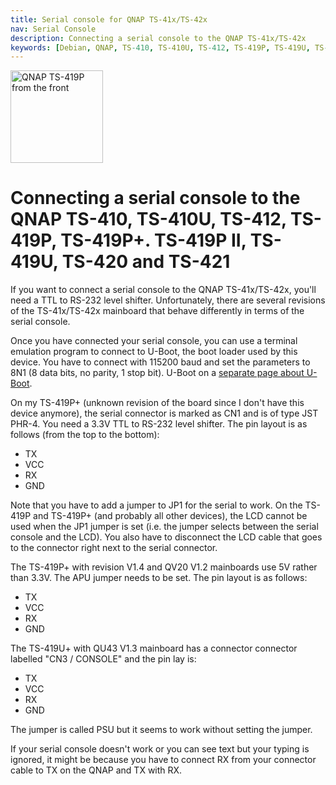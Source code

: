 ```yaml
---
title: Serial console for QNAP TS-41x/TS-42x
nav: Serial Console
description: Connecting a serial console to the QNAP TS-41x/TS-42x
keywords: [Debian, QNAP, TS-410, TS-410U, TS-412, TS-419P, TS-419U, TS-420, TS-421, serial, console, RS-232, hack]
---
```


<div class="right">
<img src = "../images/r_qnap_ts419p.jpg" class="border" alt="QNAP TS-419P from the front" width="148" height="148" />
</div>

<h1>Connecting a serial console to the QNAP TS-410, TS-410U, TS-412, TS-419P, TS-419P+. TS-419P II, TS-419U, TS-420 and TS-421</h1>

If you want to connect a serial console to the QNAP TS-41x/TS-42x, you'll
need a TTL to RS-232 level shifter.  Unfortunately, there are several
revisions of the TS-41x/TS-42x mainboard that behave differently in terms
of the serial console.

Once you have connected your serial console, you can use a terminal
emulation program to connect to U-Boot, the boot loader used by this
device.  You have to connect with 115200 baud and set the parameters to 8N1
(8 data bits, no parity, 1 stop bit).  U-Boot on a <a href =
"../uboot/">separate page about U-Boot</a>.

On my TS-419P+ (unknown revision of the board since I don't have this
device anymore), the serial connector is marked as CN1 and is of type JST
PHR-4.  You need a 3.3V TTL to RS-232 level shifter.  The pin layout is as
follows (from the top to the bottom):

<ul>
<li>TX</li>
<li>VCC</li>
<li>RX</li>
<li>GND</li>
</ul>

Note that you have to add a jumper to JP1 for the serial to work.  On the
TS-419P and TS-419P+ (and probably all other devices), the LCD cannot be
used when the JP1 jumper is set (i.e. the jumper selects between the serial
console and the LCD).  You also have to disconnect the LCD cable that goes
to the connector right next to the serial connector.

The TS-419P+ with revision V1.4 and QV20 V1.2 mainboards use 5V rather than
3.3V.  The APU jumper needs to be set.  The pin layout is as follows:

* TX
* VCC
* RX
* GND

The TS-419U+ with QU43 V1.3 mainboard has a connector connector labelled
"CN3 / CONSOLE" and the pin lay is:

* TX
* VCC
* RX
* GND

The jumper is called PSU but it seems to work without setting the jumper.

If your serial console doesn't work or you can see text but your typing is
ignored, it might be because you have to connect RX from your connector
cable to TX on the QNAP and TX with RX.

